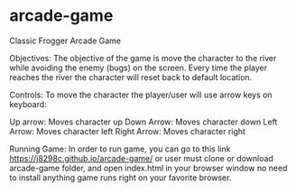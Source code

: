 # arcade-game
Classic Frogger Arcade Game

Objectives:
The objective of the game is move the character to the river while avoiding the enemy (bugs) on the screen. Every time the player reaches the river the character will reset back to default location.

Controls:
To move the character the player/user will use arrow keys on keyboard:

Up arrow: Moves character up
Down Arrow: Moves character down
Left Arrow: Moves character left
Right Arrow: Moves character right

Running Game:
In order to run game, you can go to this link https://j8298c.github.io/arcade-game/ or user must clone or download arcade-game folder, and open index.html in your browser window no need to install anything game runs right on your favorite browser.
